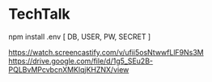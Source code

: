 # TechTalk

npm install
.env [ DB, USER, PW, SECRET ]


https://watch.screencastify.com/v/ufii5osNtwwfLlF9Ns3M
https://drive.google.com/file/d/1g5_SEu2B-PQLBvMPcvbcnXMKlqjKHZNX/view